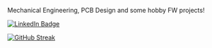 Mechanical Engineering, PCB Design and some hobby FW projects!

<img src="https://komarev.com/ghpvc/?username=fusiandrea28&style=flat-square&color=blue" alt=""/>

<div id="badges">
  <a href="https://www.linkedin.com/in/andrea-fusi-me/">
    <img src="https://img.shields.io/badge/LinkedIn-blue?style=for-the-badge&logo=linkedin&logoColor=white" alt="LinkedIn Badge"/>
  </a>
</div>


[![GitHub Streak](http://github-readme-streak-stats.herokuapp.com?user=fusiandrea28&theme=dark&background=000000)](https://git.io/streak-stats)
